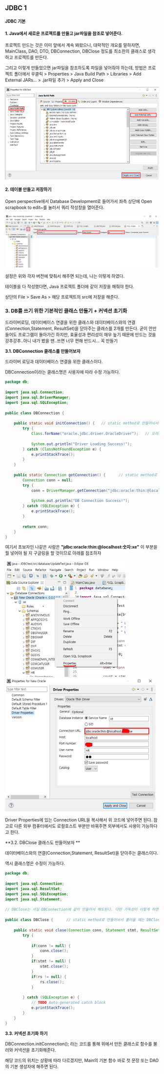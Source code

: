 ## JDBC 1 

#### JDBC 기본 

#### 1. Java에서 새로운 프로젝트를 만들고 jar파일을 참조로 넣어준다. 

프로젝트 만드는 것은 이미 앞에서 계속 봐왔으니, 대략적인 개요를 말하자면, MainClass, DAO, DTO, DBConnection, DBClose 정도를 최소한의 클래스로 생각하고 프로젝트를 만든다.   

그리고 이렇게 만들었으면 jar파일을 참조하도록 파일을 넣어줘야 하는데, 방법은 프로젝트 폴더에서 우클릭 > Properties > Java Build Path > Libraries > Add External JARs... > .jar파일 추가 > Apply and Close 

<img src="JDBC_1.assets/image-20210916225005165.png" alt="image-20210916225005165" style="zoom: 75%;" />



#### 2. 테이블 만들고 저장하기 

Open perspective에서 Database Development로 들어가서 좌측 상단에 Open scrapbook to edit~를 눌러서 쿼리 작성창을 열어준다. 

![image-20210916225346301](JDBC_1.assets/image-20210916225346301.png)

설정은 위와 각자 버전에 맞춰서 해주면 되는데, 나는 이렇게 하였다. 

테이블을 다 작성했다면, Java 프로젝트 폴더에 같이 저장을 해줘야 한다. 

상단의 File > Save As > 해당 프로젝트의 src에 저장을 해준다. 



### 3. DB를 쓰기 위한 기본적인 클래스 만들기 + 커넥션 초기화 

드라이버로딩, 데이터베이스 연결을 위한 클래스와 데이터베이스와의 연결(Connection,Statement, ResultSet)을 닫아주는 클래스를 2개를 만든다. 굳이 안만들어도 프로그램이 돌아가긴 하지만, 효율성과 편리성이 매우 높기 때문에 만드는 것을 강추강추..아니 내가 봤을 땐..쓰면 너무 편해 반드시... 꼭 만들기 

**3.1. DBConnection 클래스를 만들어보자** 

드라이버 로딩과 데이터베이스 연결을 위한 클래스이다. 

DBConnection이라는 클래스명은 사용자에 따라 수정 가능하다.

```java
package db;

import java.sql.Connection;
import java.sql.DriverManager;
import java.sql.SQLException;

public class DBConnection {

	public static void initConnection() {	// static method로 만들어놔서 불러올 때는 DBConnection.initConnection만 함수로 쓰면된다. 
		try {
			Class.forName("oracle.jdbc.driver.OracleDriver");	// 오라클 드라이버가 있는지 조사하고 로딩하는 것이다. 
			
			System.out.println("Driver Loading Success!");
		} catch (ClassNotFoundException e) {			
			e.printStackTrace();
		}
	}
	
	public static Connection getConnection() {		// static method로 만들어놔서 불러올 때는 DBConnection.getConnection()만 쓰면된다. 
		Connection conn = null;		
		try {
			conn = DriverManager.getConnection("jdbc:oracle:thin:@localhost:숫자:xe", "HR", "HR");
			
			System.out.println("DB Connection Success!");			
		} catch (SQLException e) {			
			e.printStackTrace();
		}
		
		return conn;
	}
}

```



여기서 초보자인 나같은 사람은 **"jdbc:oracle:thin:@localhost:숫자:xe"** 이 부분을 뭘 넣어야 될 지 구글링을 할 것이므로 아래를 참조하자 

<img src="JDBC_1.assets/image-20210916230432725.png" alt="image-20210916230432725" style="zoom:80%;" />



<img src="JDBC_1.assets/image-20210916230631292.png" alt="image-20210916230631292" style="zoom:80%;" />

Driver Properties에 있는 Connection URL을 복사해서 위 코드에 넣어주면 된다. 참고로 다른 외부 컴퓨터에서도 로컬호스트 부분만 바꿔주면 외부에서도 사용이 가능하다고 한다. 



**3.2. DBClose 클래스도 만들어보자 **

데이터베이스와의 연결(Connection,Statement, ResultSet)을 닫아주는 클래스이다.

역시 클래스명은 수정이 가능하다.

```java
package db;

import java.sql.Connection;
import java.sql.ResultSet;
import java.sql.SQLException;
import java.sql.Statement;

// DBClose는 사실 DBConnection에 같이 만들어서 해도된다. 다만 가독성이 이렇게 하면 더 올라가니깐 이렇게 했다. 

public class DBClose {		// static method로 만들어놔서 불러올 때는 DBClose.close만 쓰면된다. 

	public static void close(Connection conn, Statement stmt, ResultSet rs) {
		try {
			
			if(conn != null) {
				conn.close();
			}
			if(stmt != null) {
				stmt.close();
			}
			if(rs != null) {
				rs.close();
			}
			
		} catch (SQLException e) {
			// TODO Auto-generated catch block
			e.printStackTrace();
		}
	}
}
```



**3.3. 커넥션 초기화 하기** 

DBConnection.initConnection(); 라는 코드를 통해 위에서 만든 클래스로 함수를 불러와 커넥션을 초기화해준다. 

해당 코드의 위치는 상황에 따라 다르겠지만, Main의 기본 함수 바로 첫 문장 또는 DAO의 기본 생성자에 해주면 된다. 



 